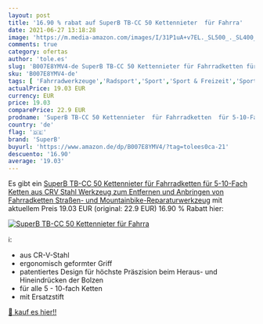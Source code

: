 ```yaml
---
layout: post
title: '16.90 % rabat auf SuperB TB-CC 50 Kettennieter  für Fahrra'
date: 2021-06-27 13:18:28
image: 'https://m.media-amazon.com/images/I/31P1uA+v7EL._SL500_._SL400_.jpg'
comments: true
category: ofertas
author: 'tole.es'
slug: 'B007E8YMV4-de SuperB TB-CC 50 Kettennieter für Fahrradketten für...'
sku: 'B007E8YMV4-de'
tags: [ 'Fahrradwerkzeuge','Radsport','Sport','Sport & Freizeit','Sportausrüstung & -bekleidung','Werkzeug & Flickzeug','superb', ]
actualPrice: 19.03 EUR
currency: EUR
price: 19.03
comparePrice: 22.9 EUR
prodname: 'SuperB TB-CC 50 Kettennieter  für Fahrradketten  für 5-10-Fach Ketten  aus CRV Stahl  Werkzeug zum Entfernen und Anbringen von Fahrradketten  Straßen- und Mountainbike-Reparaturwerkzeug'
country: 'de'
flag: '🇩🇪'
brand: 'SuperB'
buyurl: 'https://www.amazon.de/dp/B007E8YMV4/?tag=tolees0ca-21'
descuento: '16.90'
average: '19.03'
---
```


Es gibt ein [SuperB TB-CC 50 Kettennieter  für Fahrradketten  für 5-10-Fach Ketten  aus CRV Stahl  Werkzeug zum Entfernen und Anbringen von Fahrradketten  Straßen- und Mountainbike-Reparaturwerkzeug](https://www.amazon.de/dp/B007E8YMV4/?tag=tolees0ca-21) mit aktuellem Preis 19.03 EUR (original: 22.9 EUR) 16.90 % Rabatt hier:

[![SuperB TB-CC 50 Kettennieter  für Fahrra](https://m.media-amazon.com/images/I/31P1uA+v7EL._SL500_._SL400_.jpg)](https://www.amazon.de/dp/B007E8YMV4/?tag=tolees0ca-21)

ℹ️:

- aus CR-V-Stahl
- ergonomisch geformter Griff
- patentiertes Design für höchste Präszision beim Heraus- und Hineindrücken der Bolzen
- für alle 5 - 10-fach Ketten
- mit Ersatzstift

[🛒 kauf es hier!!](https://www.amazon.de/dp/B007E8YMV4/?tag=tolees0ca-21)
